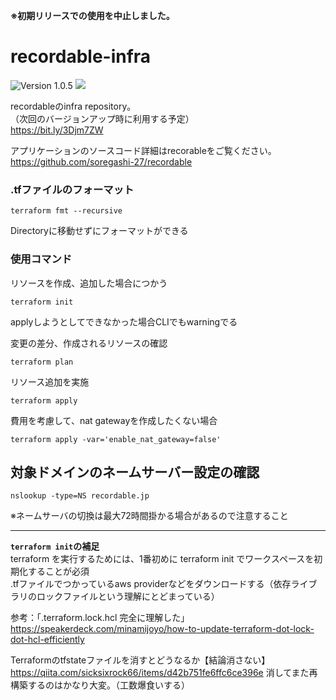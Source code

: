 **※初期リリースでの使用を中止しました。**

# recordable-infra

![Version 1.0.5](https://img.shields.io/badge/Version-1.0.5-blue) 
<img src="https://img.shields.io/badge/-Terraform-EEE.svg?logo=terraform&logoColor=7B42BC">

recordableのinfra repository。 \
（次回のバージョンアップ時に利用する予定） \
https://bit.ly/3Djm7ZW

アプリケーションのソースコード詳細はrecorableをご覧ください。 \
https://github.com/soregashi-27/recordable

### .tfファイルのフォーマット

```
terraform fmt --recursive
```

Directoryに移動せずにフォーマットができる


### 使用コマンド

リソースを作成、追加した場合につかう
```
terraform init
```
applyしようとしてできなかった場合CLIでもwarningでる

変更の差分、作成されるリソースの確認
```
terraform plan
```
リソース追加を実施
```
terraform apply
```

費用を考慮して、nat gatewayを作成したくない場合
```
terraform apply -var='enable_nat_gateway=false'
```

## 対象ドメインのネームサーバー設定の確認
```
nslookup -type=NS recordable.jp
```
※ネームサーバの切換は最大72時間掛かる場合があるので注意すること


-----------

**`terraform init`の補足** \
terraform を実行するためには、1番初めに terraform init でワークスペースを初期化することが必須 \
.tfファイルでつかっているaws providerなどをダウンロードする（依存ライブラリのロックファイルという理解にとどまっている） 

参考：「.terraform.lock.hcl 完全に理解した」 \
https://speakerdeck.com/minamijoyo/how-to-update-terraform-dot-lock-dot-hcl-efficiently


Terraformのtfstateファイルを消すとどうなるか【結論消さない】 \
https://qiita.com/sicksixrock66/items/d42b751fe6ffc6ce396e
消してまた再構築するのはかなり大変。（工数爆食いする）
